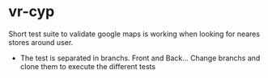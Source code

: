 # vr-cyp
Short test suite to validate google maps is working when looking for neares stores around user.


* The test is separated in branchs. Front and Back... Change branchs and clone them to execute the different tests
